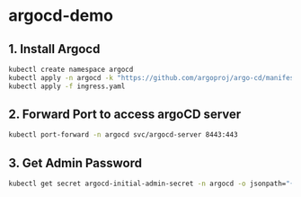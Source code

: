 # argocd-demo

## 1. Install Argocd

```sh
kubectl create namespace argocd
kubectl apply -n argocd -k "https://github.com/argoproj/argo-cd/manifests/crds?ref=v2.4.9"
kubectl apply -f ingress.yaml
```

## 2. Forward Port to access argoCD server

```sh
kubectl port-forward -n argocd svc/argocd-server 8443:443
```

## 3. Get Admin Password

```sh
kubectl get secret argocd-initial-admin-secret -n argocd -o jsonpath="{.data.password}" | base64 -d
```
